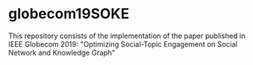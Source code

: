 # globecom19SOKE
This repository consists of the implementation of the paper published in IEEE Globecom 2019: "Optimizing Social-Topic Engagement on Social Network and Knowledge Graph"
